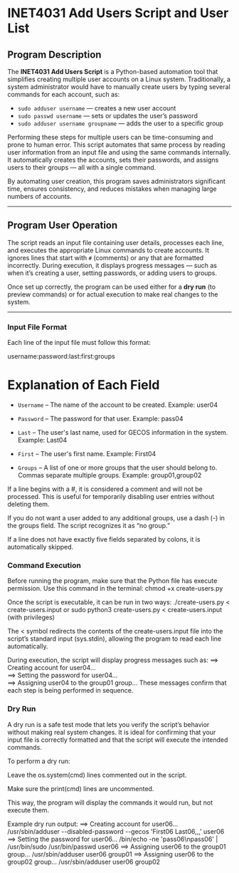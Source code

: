 # INET4031 Add Users Script and User List

## Program Description

The **INET4031 Add Users Script** is a Python-based automation tool that simplifies creating multiple user accounts on a Linux system. Traditionally, a system administrator would have to manually create users by typing several commands for each account, such as:

- `sudo adduser username` — creates a new user account  
- `sudo passwd username` — sets or updates the user’s password  
- `sudo adduser username groupname` — adds the user to a specific group  

Performing these steps for multiple users can be time-consuming and prone to human error. This script automates that same process by reading user information from an input file and using the same commands internally. It automatically creates the accounts, sets their passwords, and assigns users to their groups — all with a single command.  

By automating user creation, this program saves administrators significant time, ensures consistency, and reduces mistakes when managing large numbers of accounts.

---

## Program User Operation

The script reads an input file containing user details, processes each line, and executes the appropriate Linux commands to create accounts. It ignores lines that start with `#` (comments) or any that are formatted incorrectly. During execution, it displays progress messages — such as when it’s creating a user, setting passwords, or adding users to groups.  

Once set up correctly, the program can be used either for a **dry run** (to preview commands) or for actual execution to make real changes to the system.

---

### Input File Format

Each line of the input file must follow this format:

username:password:last:first:groups

# Explanation of Each Field

- `Username` – The name of the account to be created. Example: user04

- `Password` – The password for that user. Example: pass04

- `Last` – The user's last name, used for GECOS information in the system. Example: Last04

- `First` – The user's first name. Example: First04

- `Groups` – A list of one or more groups that the user should belong to. Commas separate multiple groups. Example: group01,group02

If a line begins with a #, it is considered a comment and will not be processed. This is useful for temporarily disabling user entries without deleting them.

If you do not want a user added to any additional groups, use a dash (-) in the groups field. The script recognizes it as “no group.”

If a line does not have exactly five fields separated by colons, it is automatically skipped.

### Command Execution
Before running the program, make sure that the Python file has execute permission. Use this command in the terminal: 
  chmod +x create-users.py

  Once the script is executable, it can be run in two ways:
  ./create-users.py < create-users.input 
  or
  sudo python3 create-users.py < create-users.input (with privileges)
  
The < symbol redirects the contents of the create-users.input file into the script’s standard input (sys.stdin), allowing the program to read each line automatically.

During execution, the script will display progress messages such as:
  ==> Creating account for user04...  
  ==> Setting the password for user04...  
  ==> Assigning user04 to the group01 group...
These messages confirm that each step is being performed in sequence.

### Dry Run

A dry run is a safe test mode that lets you verify the script’s behavior without making real system changes. It is ideal for confirming that your input file is correctly formatted and that the script will execute the intended commands.

To perform a dry run:

Leave the os.system(cmd) lines commented out in the script.

Make sure the print(cmd) lines are uncommented.

This way, the program will display the commands it would run, but not execute them.

Example dry run output:
==> Creating account for user06...
/usr/sbin/adduser --disabled-password --gecos 'First06 Last06,,,' user06
==> Setting the password for user06...
/bin/echo -ne 'pass06\npass06' | /usr/bin/sudo /usr/bin/passwd user06
==> Assigning user06 to the group01 group...
/usr/sbin/adduser user06 group01
==> Assigning user06 to the group02 group...
/usr/sbin/adduser user06 group02






